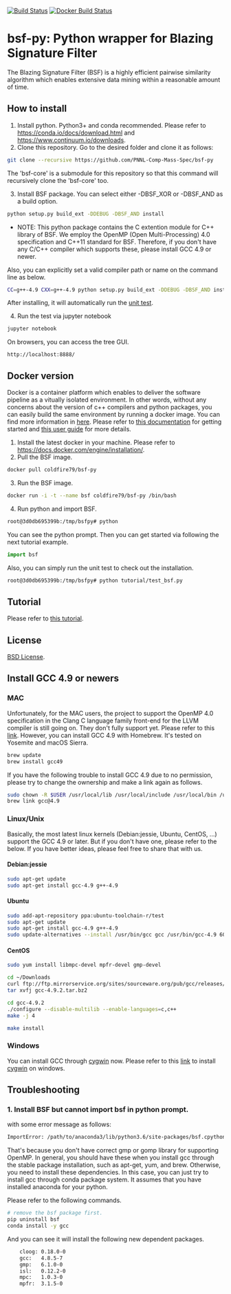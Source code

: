 [![Build Status](https://travis-ci.org/PNNL-Comp-Mass-Spec/bsf-py.svg?branch=master)](https://travis-ci.org/PNNL-Comp-Mass-Spec/bsf-py)
[![Docker Build Status](https://img.shields.io/docker/build/coldfire79/bsf-py.svg)](https://hub.docker.com/r/coldfire79/bsf-py/)

# bsf-py: Python wrapper for Blazing Signature Filter
The Blazing Signature Filter (BSF) is a highly efficient pairwise similarity algorithm which enables extensive data mining within a reasonable amount of time.


## How to install
1. Install python. Python3+ and conda recommended. 
Please refer to https://conda.io/docs/download.html and https://www.continuum.io/downloads.
2. Clone this repository.
Go to the desired folder and clone it as follows:
```bash
git clone --recursive https://github.com/PNNL-Comp-Mass-Spec/bsf-py
```
The 'bsf-core' is a submodule for this repository so that this command will recursively clone the 'bsf-core' too.

3. Install BSF package. You can select either -DBSF_XOR or -DBSF_AND as a build option.
  ```bash
  python setup.py build_ext -DDEBUG -DBSF_AND install
  ```
  * NOTE: This python package contains the C extention module for C++ library of BSF. We employ the OpenMP (Open Multi-Processing) 4.0 specification and C++11 standard for BSF. Therefore, if you don't have any C/C++ compiler which supports these, please install GCC 4.9 or newer. 

  Also, you can explicitly set a valid compiler path or name on the command line as below.
  ```bash
  CC=g++-4.9 CXX=g++-4.9 python setup.py build_ext -DDEBUG -DBSF_AND install
  ```
  After installing, it will automatically run the [unit test](tutorial/test_bsf.py). 

4. Run the test via jupyter notebook
```bash
jupyter notebook
```
On browsers, you can access the tree GUI. 
```url
http://localhost:8888/
```

## Docker version
Docker is a container platform which enables to deliver the software pipeline as a vitually isolated environment. In other words, without any concerns about the version of c++ compilers and python packages, you can easily build the same environment by running a docker image. You can find more information in [here](https://www.docker.com/what-docker).
Please refer to [this documentation](https://docs.docker.com/get-started/) for getting started and [this user guide](https://docs.docker.com/engine/userguide/) for more details.
1. Install the latest docker in your machine.
Please refer to https://docs.docker.com/engine/installation/.
2. Pull the BSF image.
```bash
docker pull coldfire79/bsf-py
```
3. Run the BSF image.
```bash
docker run -i -t --name bsf coldfire79/bsf-py /bin/bash
```
4. Run python and import BSF.
```bash
root@3d0db695399b:/tmp/bsfpy# python
```
You can see the python prompt. Then you can get started via following the next tutorial example.
```python
import bsf
```
Also, you can simply run the unit test to check out the installation.
```bash
root@3d0db695399b:/tmp/bsfpy# python tutorial/test_bsf.py
```
## Tutorial
Please refer to [this tutorial](tutorial/tutorial.ipynb).

## License
[BSD License](LICENSE.txt).

## Install GCC 4.9 or newers
### MAC
Unfortunately, for the MAC users, the project to support the OpenMP 4.0 specification in the Clang C language family front-end for the LLVM compiler is still going on. They don't fully support yet. Please refer to this [link](https://clang-omp.github.io/). However, you can install GCC 4.9 with Homebrew. It's tested on Yosemite and macOS Sierra.
```bash
brew update
brew install gcc49
```
If you have the following trouble to install GCC 4.9 due to no permission, please try to change the ownership and make a link again as follows. 
```bash
sudo chown -R $USER /usr/local/lib /usr/local/include /usr/local/bin /usr/local/Cellar /usr/local/share/
brew link gcc@4.9
```
### Linux/Unix
Basically, the most latest linux kernels (Debian:jessie, Ubuntu, CentOS, ...) support the GCC 4.9 or later. But if you don't have one, please refer to the below. If you have better ideas, please feel free to share that with us.
#### Debian:jessie
```bash
sudo apt-get update
sudo apt-get install gcc-4.9 g++-4.9
```
#### Ubuntu
```bash
sudo add-apt-repository ppa:ubuntu-toolchain-r/test
sudo apt-get update
sudo apt-get install gcc-4.9 g++-4.9
sudo update-alternatives --install /usr/bin/gcc gcc /usr/bin/gcc-4.9 60 --slave /usr/bin/g++ g++ /usr/bin/g++-4.9
```
#### CentOS
```bash
sudo yum install libmpc-devel mpfr-devel gmp-devel

cd ~/Downloads
curl ftp://ftp.mirrorservice.org/sites/sourceware.org/pub/gcc/releases/gcc-4.9.2/gcc-4.9.2.tar.bz2 -O
tar xvfj gcc-4.9.2.tar.bz2

cd gcc-4.9.2
./configure --disable-multilib --enable-languages=c,c++
make -j 4

make install
```
### Windows
You can install GCC through [cygwin](https://cygwin.com/) now. Please refer to this [link](http://preshing.com/20141108/how-to-install-the-latest-gcc-on-windows/) to install [cygwin](https://cygwin.com/install.html) on windows.

## Troubleshooting
### 1. Install BSF but cannot import bsf in python prompt.
with some error message as follows:
```bash
ImportError: /path/to/anaconda3/lib/python3.6/site-packages/bsf.cpython-36m-x86_64-linux-gnu.so: undefined symbol: GOMP_parallel
```
That's because you don't have correct gmp or gomp library for supporting OpenMP. In general, you should have these when you install gcc through the stable package installation, such as apt-get, yum, and brew. Otherwise, you need to install these dependencies. In this case, you can just try to install gcc through conda package system. It assumes that you have installed anaconda for your python.

Please refer to the following commands.
```bash
# remove the bsf package first.
pip uninstall bsf
conda install -y gcc
```
And you can see it will install the following new dependent packages. 
```bash
    cloog: 0.18.0-0
    gcc:   4.8.5-7
    gmp:   6.1.0-0
    isl:   0.12.2-0
    mpc:   1.0.3-0
    mpfr:  3.1.5-0
```
